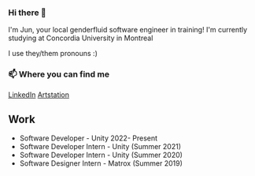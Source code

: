 ### Hi there 👋

I'm Jun, your local genderfluid software engineer in training! I'm currently studying at Concordia University in Montreal

I use they/them pronouns :)

### 📫 Where you can find me

[LinkedIn](https://www.linkedin.com/in/arejayelle)
[Artstation](http://arejayelle.artstation.com/)

## Work
- Software Developer - Unity 2022- Present
- Software Developer Intern - Unity (Summer 2021)
- Software Developer Intern - Unity (Summer 2020)
- Software Designer Intern  - Matrox (Summer 2019)

<!--
**arejayelle/arejayelle** is a ✨ _special_ ✨ repository because its `README.md` (this file) appears on your GitHub profile.

Here are some ideas to get you started:

- 🔭 I’m currently working on ...
- 🌱 I’m currently learning ...
- 👯 I’m looking to collaborate on ...
- 🤔 I’m looking for help with ...
- 💬 Ask me about ...
- 📫 How to reach me: ...
- 😄 Pronouns: ...
- ⚡ Fun fact: ...
-->
